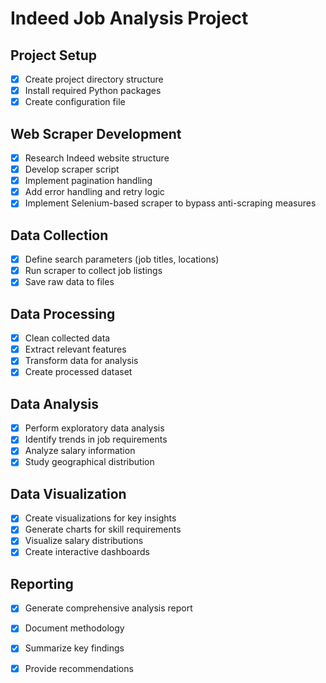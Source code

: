 # Indeed Job Analysis Project

## Project Setup
- [x] Create project directory structure
- [x] Install required Python packages
- [x] Create configuration file

## Web Scraper Development
- [x] Research Indeed website structure
- [x] Develop scraper script
- [x] Implement pagination handling
- [x] Add error handling and retry logic
- [x] Implement Selenium-based scraper to bypass anti-scraping measures

## Data Collection
- [x] Define search parameters (job titles, locations)
- [x] Run scraper to collect job listings
- [x] Save raw data to files

## Data Processing
- [x] Clean collected data
- [x] Extract relevant features
- [x] Transform data for analysis
- [x] Create processed dataset

## Data Analysis
- [x] Perform exploratory data analysis
- [x] Identify trends in job requirements
- [x] Analyze salary information
- [x] Study geographical distribution

## Data Visualization
- [x] Create visualizations for key insights
- [x] Generate charts for skill requirements
- [x] Visualize salary distributions
- [x] Create interactive dashboards

## Reporting
- [x] Generate comprehensive analysis report
- [x] Document methodology
- [x] Summarize key findings
- [x] Provide recommendations

